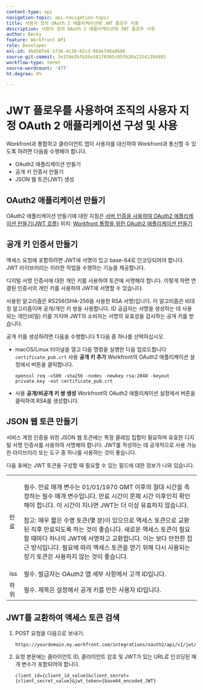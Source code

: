 ```yaml
---
content-type: api
navigation-topic: api-navigation-topic
title: 사용자 정의 OAuth 2 애플리케이션에 JWT 플로우 사용
description: 사용자 정의 OAuth 2 애플리케이션에 JWT 플로우 사용
author: Becky
feature: Workfront API
role: Developer
exl-id: 4bd56fe6-1f36-4c36-82cd-96de748ad680
source-git-commit: 3e339e2bfb26e101f0305c05f620a21541394993
workflow-type: tm+mt
source-wordcount: '477'
ht-degree: 0%

---
```


# JWT 플로우를 사용하여 조직의 사용자 지정 OAuth 2 애플리케이션 구성 및 사용

Workfront과 통합하고 클라이언트 앱이 사용자를 대신하여 Workfront과 통신할 수 있도록 하려면 다음을 수행해야 합니다.

* OAuth2 애플리케이션 만들기
* 공개 키 인증서 만들기
* JSON 웹 토큰(JWT) 생성

## OAuth2 애플리케이션 만들기

OAuth2 애플리케이션 만들기에 대한 지침은 [서버 인증을 사용하여 OAuth2 애플리케이션 만들기(JWT 흐름)](../../administration-and-setup/configure-integrations/create-oauth-application.md#create2) 위치: [Workfront 통합을 위한 OAuth2 애플리케이션 만들기](../../administration-and-setup/configure-integrations/create-oauth-application.md)

## 공개 키 인증서 만들기

액세스 요청에 포함하려면 JWT에 서명이 있고 base-64로 인코딩되어야 합니다. JWT 라이브러리는 이러한 작업을 수행하는 기능을 제공합니다.

디지털 서명 인증서에 대한 개인 키를 사용하여 토큰에 서명해야 합니다. 이렇게 하면 연결된 인증서의 개인 키를 사용하여 JWT에 서명할 수 있습니다.

사용된 알고리즘은 RS256(SHA-256을 사용한 RSA 서명)입니다. 이 알고리즘은 비대칭 알고리즘이며 공개/개인 키 쌍을 사용합니다. ID 공급자는 서명을 생성하는 데 사용되는 개인(비밀) 키를 가지며 JWT의 소비자는 서명의 유효성을 검사하는 공개 키를 받습니다.

공개 키를 생성하려면 다음을 수행합니다 **1** 다음 중 하나를 선택하십시오.

* macOS/Linux 터미널을 열고 다음 명령을 실행한 다음 업로드합니다 `certificate_pub.crt` 사용 **공개 키 추가** Workfront의 OAuth2 애플리케이션 설정에서 버튼을 클릭합니다.

  <!-- [Copy](javascript:void(0);) -->
  <pre><code>openssl req -x509 -sha256 -nodes -newkey rsa:2048 -keyout private.key -out certificate_pub.crt</code></pre>

* 사용 **공개/비공개 키 쌍 생성** Workfront의 OAuth2 애플리케이션 설정에서 버튼을 클릭하여 RSA를 생성합니다.

## JSON 웹 토큰 만들기

서비스 계정 인증을 위한 JSON 웹 토큰에는 특정 클레임 집합이 필요하며 유효한 디지털 서명 인증서를 사용하여 서명해야 합니다. JWT를 작성하는 데 공개적으로 사용 가능한 라이브러리 또는 도구 중 하나를 사용하는 것이 좋습니다.

다음 표에는 JWT 토큰을 구성할 때 필요할 수 있는 필드에 대한 정보가 나와 있습니다.

<table style="table-layout:auto"> 
 <col> 
 <col> 
 <tbody> 
  <tr> 
   <td role="rowheader">만료</td> 
   <td> <p>필수. 만료 매개 변수는 01/01/1970 GMT 이후의 절대 시간을 측정하는 필수 매개 변수입니다. 만료 시간이 문제 시간 이후인지 확인해야 합니다. 이 시간이 지나면 JWT는 더 이상 유효하지 않습니다. </p> <p>참고: 매우 짧은 수명 토큰(몇 분)이 있으므로 액세스 토큰으로 교환된 직후 만료되도록 하는 것이 좋습니다. 새로운 액세스 토큰이 필요할 때마다 하나의 JWT에 서명하고 교환합니다. 이는 보다 안전한 접근 방식입니다. 필요에 따라 액세스 토큰을 얻기 위해 다시 사용되는 장기 토큰은 사용하지 않는 것이 좋습니다.</p> </td> 
  </tr> 
  <tr> 
   <td role="rowheader">iss</td> 
   <td>필수. 발급자는 OAuth2 앱 세부 사항에서 고객 ID입니다.</td> 
  </tr> 
  <tr> 
   <td role="rowheader">하위</td> 
   <td>필수. 제목은 설정에서 공개 키를 만든 사용자 ID입니다.</td> 
  </tr> 
 </tbody> 
</table>

## JWT를 교환하여 액세스 토큰 검색

1. POST 요청을 다음으로 보내기:

   <!-- [Copy](javascript:void(0);) -->
   <pre><code>https://yourdomain.my.workfront.com/integrations/oauth2/api/v1/jwt/exchange</code></pre>

1. 요청 본문에는 클라이언트 ID, 클라이언트 암호 및 JWT가 있는 URL로 인코딩된 매개 변수가 포함되어야 합니다.

   <!-- [Copy](javascript:void(0);) -->
   <pre><code>client_id={client_id_value}&client_secret={client_secret_value}&jwt_token={base64_encoded_JWT}</code></pre>

 
